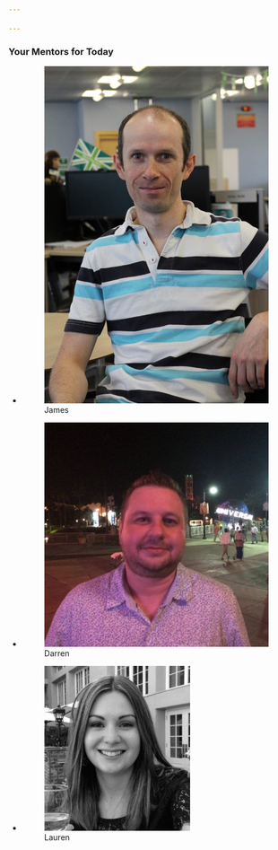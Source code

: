 ```yaml
---

---
```


### Your Mentors for Today

<ul class="flexblock gallery">
  <li>
    <figure>
      <img alt="James" src="../assets/images/mentor-js.jpg" />
      <figcaption>James</figcaption>
    </figure>
  </li>
  <li>
  <figure>
    <img alt="Darren" src="./assets/images/mentor-dt.jpg" />
    <figcaption>Darren</figcaption>
  </figure>
  </li>
  <li>
    <figure>
      <img alt="Lauren" src="./assets/images/mentor-lw.jpg" />
      <figcaption>Lauren</figcaption>
    </figure>
  </li>
</ul>
